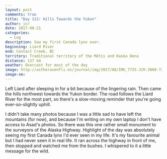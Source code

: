 ```yaml
---
layout: post
comments: true
title: "Day 113: Hills Towards the Yukon"
author: jcr
date: 2017-08-21
categories:
  - Log
description: Saw my first Canada lynx ever.
beginning: Liard River
end: Contact Creek, BC
territory: Traditional territory of the Métis and Kaska Dena
distance: 137 km
weather: Overcast for most of the day
image: http://astheravenfli.es/journal/img/2017/08/IMG_7725-JCR-2000-72-web.jpg
image-sm:
---
```


Left Liard after sleeping in for a bit because of the lingering rain. Then came the hills northwest towards the Yukon border. The road follows the Liard River for the most part, so there's a slow-moving reminder that you're going ever-so-slightly uphill. 

I didn't take many photos because I was a little sad to have left the mountains (for now), and because I'm writing on my own laptop I don't have access to Asad's photos. So there was this one rather small monument to the surveyors of the Alaska Highway. Highlight of the day was absolutely seeing my first Canada lynx I'd ever seen in my life. It's my favourite animal but I had never seen it in real life. It ran across the highway in front of me, then stopped and watched me from the bushes. I whispered to it a little message for the wild.